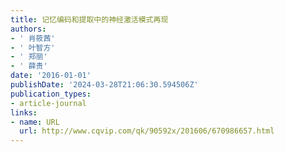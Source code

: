 ```yaml
---
title: 记忆编码和提取中的神经激活模式再现
authors:
- ' 肖筱茜'
- ' 叶智方'
- ' 郑丽'
- ' 薛贵'
date: '2016-01-01'
publishDate: '2024-03-28T21:06:30.594506Z'
publication_types:
- article-journal
links:
- name: URL
  url: http://www.cqvip.com/qk/90592x/201606/670986657.html
---
```

